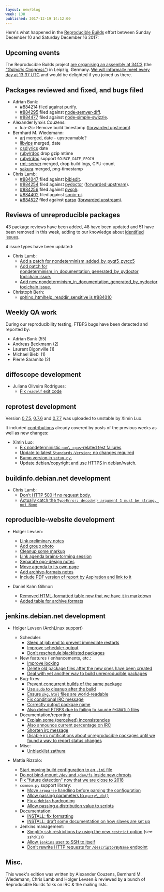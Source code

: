 ```yaml
---
layout: new/blog
week: 138
published: 2017-12-19 14:12:00
---
```


Here's what happened in the [Reproducible Builds](https://reproducible-builds.org) effort between Sunday December 10 and Saturday December 16 2017:

Upcoming events
---------------

The Reproducible Builds project [are organising an assembly at 34C3](https://events.ccc.de/congress/2017/wiki/index.php/Assembly:Reproducible-Builds) (the <em>["Galactic Congress"](https://events.ccc.de/2017/11/26/a-galactic-congress-welcomes-all-lifeforms/)</em>) in Leipzig, Germany. [We will informally meet every day at 13:37 UTC](https://lists.reproducible-builds.org/pipermail/rb-general/2017-November/000735.html) and would be delighted if you joined us there.


Packages reviewed and fixed, and bugs filed
-------------------------------------------

* Adrian Bunk:
    * [#884214](https://bugs.debian.org/884214) filed against [purify](https://tracker.debian.org/pkg/purify).
    * [#884295](https://bugs.debian.org/884295) filed against [node-semver-diff](https://tracker.debian.org/pkg/node-semver-diff).
    * [#884477](https://bugs.debian.org/884477) filed against [node-simple-swizzle](https://tracker.debian.org/pkg/node-simple-swizzle).
* Alexander lynxis Couzens:
    * lua-i2c: Remove build timestamp ([forwarded upstream](https://github.com/mrpace2/lua-i2c/pull/1)).
* Bernhard M. Wiedemann:
  * [arj](https://build.opensuse.org/request/show/557560) merged, date - upstreamable?
  * [libvips](https://github.com/jcupitt/libvips/pull/832) merged, date
  * [osdlyrics](https://github.com/osdlyrics/osdlyrics/pull/34) date
  * [ruby/rdoc](https://github.com/ruby/rdoc/pull/569) drop gzip mtime
  * [ruby/rdoc](https://github.com/ruby/rdoc/pull/570) support `SOURCE_DATE_EPOCH`
  * [rmt-server](https://build.opensuse.org/request/show/557611) merged, drop build logs, CPU-count
  * [sakura](https://build.opensuse.org/request/show/557607) merged, png-timestamp
* Chris Lamb:
    * [#884047](https://bugs.debian.org/884047) filed against [bibledit](https://tracker.debian.org/pkg/bibledit).
    * [#884254](https://bugs.debian.org/884254) filed against [pydoctor](https://tracker.debian.org/pkg/pydoctor) ([forwarded upstream](https://github.com/twisted/pydoctor/pull/146)).
    * [#884256](https://bugs.debian.org/884256) filed against [pysph](https://tracker.debian.org/pkg/pysph).
    * [#884402](https://bugs.debian.org/884402) filed against [sonic-pi](https://tracker.debian.org/pkg/sonic-pi).
    * [#884527](https://bugs.debian.org/884527) filed against [parso](https://tracker.debian.org/pkg/parso) ([forwarded upstream](https://github.com/davidhalter/parso/pull/25)).


Reviews of unreproducible packages
----------------------------------

43 package reviews have been added, 48 have been updated and 51 have been removed in this week,
adding to our knowledge about [identified issues](https://tests.reproducible-builds.org/debian/index_issues.html).

4 issue types have been updated:

* Chris Lamb:
    * [Add a patch for nondeterminism\_added\_by\_pyqt5\_pyrcc5](https://salsa.debian.org/reproducible-builds/reproducible-notes/commit/fda94dd4)
    * [Add patch for nondeterminism\_in\_documentation\_generated\_by\_pydoctor toolchain issue.](https://salsa.debian.org/reproducible-builds/reproducible-notes/commit/259acf35)
    * [Add new nondeterminism\_in\_documentation\_generated\_by\_pydoctor toolchain issue.](https://salsa.debian.org/reproducible-builds/reproducible-notes/commit/d8b96933)
* Christoph Berh:
    * [sphinx\_htmlhelp\_readdir\_sensitive is #884010](https://salsa.debian.org/reproducible-builds/reproducible-notes/commit/3664f5ad)

Weekly QA work
--------------

During our reproducibility testing, FTBFS bugs have been detected and reported by:

 - Adrian Bunk (55)
 - Andreas Beckmann (2)
 - Laurent Bigonville (1)
 - Michael Biebl (1)
 - Pierre Saramito (2)


diffoscope development
----------------------

- Juliana Oliveira Rodrigues:
    - [Fix `readelf` exit code](https://salsa.debian.org/reproducible-builds/diffoscope/commit/9e2013f)



reprotest development
---------------------

Version [0.7.5](https://tracker.debian.org/news/893681), [0.7.6](https://tracker.debian.org/news/894425) and [0.7.7](https://tracker.debian.org/news/894429) was uploaded to unstable by Ximin Luo.

It included [contributions](https://salsa.debian.org/reproducible-builds/reprotest/commits/debian/0.7.5) already covered by posts of the previous weeks as well as new changes:

- Ximin Luo:
    - [Fix nondeterministic `num\_cpus`-related test failures](https://salsa.debian.org/reproducible-builds/reprotest.git/commit/?id=5ec344e)
    - [Update to latest `Standards-Version;` no changes required](https://salsa.debian.org/reproducible-builds/reprotest.git/commit/?id=e6c91e4)
    - [Bump version in `setup.py`.](https://salsa.debian.org/reproducible-builds/reprotest.git/commit/?id=3bc2e51)
    - [Update debian/copyright and use HTTPS in debian/watch.](https://salsa.debian.org/reproducible-builds/reprotest.git/commit/?id=4a6154d)


buildinfo.debian.net development
--------------------------------

- Chris Lamb:
    - [Don't HTTP 500 if no request body.](https://salsa.debian.org/reproducible-builds/buildinfo.debian.net.git/commit/?id=6da7bf2)
    - [Actually catch the `TypeError: decode() argument 1 must be string, not None`](https://salsa.debian.org/reproducible-builds/buildinfo.debian.net.git/commit/?id=a4f4613)



reproducible-website development
--------------------------------

- Holger Levsen:
    - [Link preliminary notes](https://salsa.debian.org/reproducible-builds/reproducible-website/commit/3c92ee5)
    - [Add group photo](https://salsa.debian.org/reproducible-builds/reproducible-website/commit/d0a4fa2)
    - [Cleanup some markup](https://salsa.debian.org/reproducible-builds/reproducible-website/commit/38e7bdc)
    - [Link agenda brains-torming session](https://salsa.debian.org/reproducible-builds/reproducible-website/commit/a303994)
    - [Separate ogo-design notes](https://salsa.debian.org/reproducible-builds/reproducible-website/commit/c2afe16)
    - [Move agenda to its own page](https://salsa.debian.org/reproducible-builds/reproducible-website/commit/489a42c)
    - [Add archive-formats notes](https://salsa.debian.org/reproducible-builds/reproducible-website/commit/b7513c2)
    - [Include PDF version of report by Aspiration and link to it](https://salsa.debian.org/reproducible-builds/reproducible-website/commit/14689b9)

- Daniel Kahn Gillmor:
    - [Removed HTML-formatted table now that we have it in markdown](https://salsa.debian.org/reproducible-builds/reproducible-website/commit/5585c18)
    - [Added table for archive formats](https://salsa.debian.org/reproducible-builds/reproducible-website/commit/bd4d2aa)


jenkins.debian.net development
------------------------------

- Holger Levsen (ArchLinux support)
    - Scheduler:
        - [Sleep at job end to prevent immediate restarts](https://anonscm.debian.org/git/qa/jenkins.debian.net/commit/?id=8ba4ecf7)
        - [Improve scheduler output](https://anonscm.debian.org/git/qa/jenkins.debian.net/commit/?id=e0a48b35)
        - [Don't reschedule blacklisted packages](https://anonscm.debian.org/git/qa/jenkins.debian.net/commit/?id=b5bb6fbc)
    - New features / enhancements, etc.:
        - [Improve locking](https://anonscm.debian.org/git/qa/jenkins.debian.net/commit/?id=80091e40)
        - [Delete old package files after the new ones have been created](https://anonscm.debian.org/git/qa/jenkins.debian.net/commit/?id=7dc06c90)
        - [Deal with yet another way to build unreproducible packages](https://anonscm.debian.org/git/qa/jenkins.debian.net/commit/?id=f0fc959e)
    - Bug-fixes:
        - [Prevent concurrent builds of the same package](https://anonscm.debian.org/git/qa/jenkins.debian.net/commit/?id=60d6d27e)
        - [Use `sudo` to cleanup after the build](https://anonscm.debian.org/git/qa/jenkins.debian.net/commit/?id=555e5b70)
        - [Ensure `pkg.html` files are world-readable](https://anonscm.debian.org/git/qa/jenkins.debian.net/commit/?id=1134da0c)
        - [Fix conditional IRC message](https://anonscm.debian.org/git/qa/jenkins.debian.net/commit/?id=938c0025)
        - [Correctly output packgae name](https://anonscm.debian.org/git/qa/jenkins.debian.net/commit/?id=30aa899e)
        - [Also detect FTBFS due to failing to source `PKGBUILD` files](https://anonscm.debian.org/git/qa/jenkins.debian.net/commit/?id=e4491a4d)
    - Documentation/reporting:
        - [Explain some (perceived) inconsistencies](https://anonscm.debian.org/git/qa/jenkins.debian.net/commit/?id=b03e6ca4)
        - [Also announce current percentage on IRC](https://anonscm.debian.org/git/qa/jenkins.debian.net/commit/?id=d9fa859b)
        - [Shorten irc message](https://anonscm.debian.org/git/qa/jenkins.debian.net/commit/?id=e4ebd9a2)
        - [Disable irc notifications about unreproducible packages until we found a way to report status changes](https://anonscm.debian.org/git/qa/jenkins.debian.net/commit/?id=6f6985e2)
    - Misc:
        - [Unblacklist zathura](https://anonscm.debian.org/git/qa/jenkins.debian.net/commit/?id=520ea710)

- Mattia Rizzolo:
    - [Start moving build configuration to an `.ini` file](https://anonscm.debian.org/git/qa/jenkins.debian.net/commit/?id=6132c7a6)
    - [Do not bind-mount `/dev` and `/dev/fs` inside new chroots](https://anonscm.debian.org/git/qa/jenkins.debian.net/commit/?id=f5874f07)
    - [Fix "future detection" now that we are close to 2018](https://anonscm.debian.org/git/qa/jenkins.debian.net/commit/?id=123b089a)
    - `common.py` support library:
        - [Move `argparse` handling before parsing the configuration](https://anonscm.debian.org/git/qa/jenkins.debian.net/commit/?id=fd97a23c)
        - [Allow passing parameters to `query\_db()`](https://anonscm.debian.org/git/qa/jenkins.debian.net/commit/?id=e0e1ac74)
        - [Fix a `debian` hardcoding](https://anonscm.debian.org/git/qa/jenkins.debian.net/commit/?id=027f3e23)
        - [Allow passing a distribution value to scripts](https://anonscm.debian.org/git/qa/jenkins.debian.net/commit/?id=0afdbbda)
    - Documentation:
        - [INSTALL: fix formatting](https://anonscm.debian.org/git/qa/jenkins.debian.net/commit/?id=5deee654)
        - [INSTALL: draft some documentation on how slaves are set up](https://anonscm.debian.org/git/qa/jenkins.debian.net/commit/?id=580b8e4e)
    - Jenkins management:
        - [Simplify ssh restrictions by using the new ``restrict`` option](https://anonscm.debian.org/git/qa/jenkins.debian.net/commit/?id=065b840d) (see `sshd(1)`)
        - [Allow `jenkins` user to SSH to itself](https://anonscm.debian.org/git/qa/jenkins.debian.net/commit/?id=5f3b2100)
        - [Don't rewrite HTTP requests for `/descriptorByName` endpoint](https://anonscm.debian.org/git/qa/jenkins.debian.net/commit/?id=0c3b9079)

Misc.
-----

This week's edition was written by Alexander Couzens, Bernhard M. Wiedemann, Chris Lamb and Holger Levsen & reviewed by a bunch of Reproducible Builds folks on IRC & the mailing lists.
